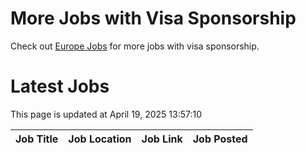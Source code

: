 # More Jobs with Visa Sponsorship

Check out [Europe Jobs](https://github.com/sureshparimi/europejobs#latest-jobs) for more jobs with visa sponsorship.

# Latest Jobs

This page is updated at April 19, 2025 13:57:10

| Job Title | Job Location | Job Link | Job Posted |
| --- | --- | --- | --- |
